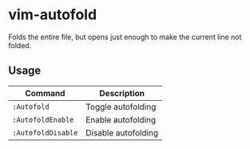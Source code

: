# vim-autofold

Folds the entire file, but opens just enough to make the current line not folded.

## Usage

| Command            | Description         |
| ------------------ | ------------------- |
| `:Autofold`        | Toggle autofolding  |
| `:AutofoldEnable`  | Enable autofolding  |
| `:AutofoldDisable` | Disable autofolding |
